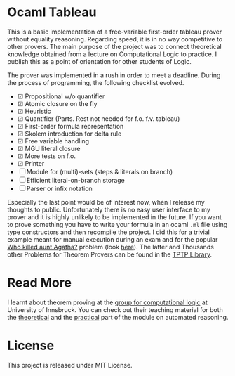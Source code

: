 # Ocaml Tableau

This is a basic implementation of a free-variable first-order tableau
prover without equality reasoning. Regarding speed, it is in no way
competitive to other provers. The main purpose of the project
was to connect theoretical knowledge obtained from a lecture on
Computational Logic to practice. I publish this as a point of
orientation for other students of Logic.

The prover was implemented in a rush in order to meet a deadline. During
the process of programming, the following checklist evolved.

* ☑ Propositional w/o quantifier
* ☑ Atomic closure on the fly
* ☑ Heuristic
* ☑ Quantifier (Parts. Rest not needed for f.o. f.v. tableau)
* ☑ First-order formula representation
* ☑ Skolem introduction for delta rule
* ☑ Free variable handling
* ☑ MGU literal closure
* ☑ More tests on f.o.
* ☑ Printer
* ☐ Module for (multi)-sets (steps & literals on branch)
* ☐ Efficient literal-on-branch storage
* ☐ Parser or infix notation

Especially the last point would be of interest now, when I release my
thoughts to public. Unfortunately there is no easy user interface to my
prover and it is highly unlikely to be implemented in the future. If you
want to prove something you have to write your formula in an ocaml `.ml`
file using type constructors and then recompile the project. I did this
for a trivial example meant for manual execution during an exam and for
the popular [Who killed aunt Agatha?][aga] problem (look
[here](src/main.ml)). The latter and Thousands other Problems for
Theorem Provers can be found in the [TPTP Library][tptp].

[tptp]: http://www.cs.miami.edu/~tptp/
[aga]: http://www.cs.miami.edu/~tptp/cgi-bin/SeeTPTP?Category=Problems&Domain=PUZ&File=PUZ001-3.p

# Read More

I learnt about theorem proving at the [group for computational
logic][cl] at University of Innsbruck. You can check out their teaching
material for both the [theoretical][th] and the [practical][pr] part of
the module on automated reasoning.

[cl]: http://cl-informatik.uibk.ac.at/
[th]: http://cl-informatik.uibk.ac.at/teaching/ss17/cl/overview.php
[pr]: http://cl-informatik.uibk.ac.at/teaching/ss17/autres/content.php


# License

This project is released under MIT License.

